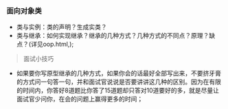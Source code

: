 ### 面向对象类
- 类与实例：类的声明？生成实类？
- 类与继承：如何实现继承？继承的几种方式？几种方式的不同点？原理？缺点？(详见oop.html,);

> 面试小技巧
- 如果要你写原型继承的几种方式，如果你会的话最好全部写出来，不要挤牙膏的方式问一句答一句，并和面试官说说是否要讲讲这几种的区别。因为在有限的时间内，你答好8道题比你答了15道题却只答对10道要好的多，就是尽量让面试官少问你，在会的问题上赢得更多的时间；





